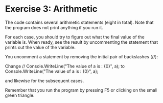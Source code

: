 ﻿# Exercise 3: Arithmetic

The code contains several arithmetic statements (eight in total). 
Note that the program does not print anything if you run it. 
 
For each case, you should try to figure out what the final value of 
the variable is. When ready, see the result by 
uncommenting the statement that prints out the value of the 
variable. 

You uncomment a statement by removing the initial pair 
of backslashes (//): 
 
Change 
// Console.WriteLine("The value of a is : {0}", a); 
to 
Console.WriteLine("The value of a is : {0}", a); 
 
and likewise for the subsequent cases. 
 
Remember that you run the program by pressing F5 or clicking on 
the small green triangle.

